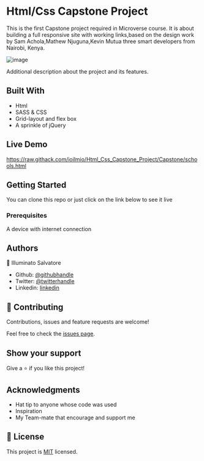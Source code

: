 # Html/Css Capstone Project

This is the first Capstone project required in Microverse course. It is about building a full responsive site with working links,based on the design work by Sam Achola,Mathew Njuguna,Kevin Mutua three smart developers from Nairobi, Kenya.

![image](https://user-images.githubusercontent.com/51195150/78612343-6505ce80-7869-11ea-9ad8-e2a799d52257.png)

Additional description about the project and its features.

## Built With

- Html
- SASS & CSS
- Grid-layout and flex box
- A sprinkle of jQuery

## Live Demo

https://raw.githack.com/ioilmio/Html_Css_Capstone_Project/Capstone/schools.html


## Getting Started

You can clone this repo or just click on the link below to see it live

### Prerequisites

A device with internet connection

## Authors

👤 Illuminato Salvatore

- Github: [@githubhandle](https://github.com/githubhandle)
- Twitter: [@twitterhandle](https://twitter.com/twitterhandle)
- Linkedin: [linkedin](https://linkedin.com/linkedinhandle)

## 🤝 Contributing

Contributions, issues and feature requests are welcome!

Feel free to check the [issues page](issues/).

## Show your support

Give a ⭐️ if you like this project!

## Acknowledgments

- Hat tip to anyone whose code was used
- Inspiration
- My Team-mate that encourage and support me

## 📝 License

This project is [MIT](lic.url) licensed.
